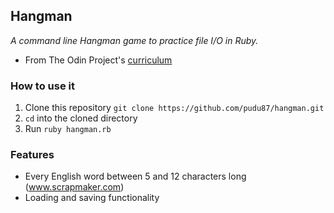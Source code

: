 ## Hangman

_A command line Hangman game to practice file I/O in Ruby._

* From The Odin Project's [curriculum](https://www.theodinproject.com/paths/full-stack-ruby-on-rails/courses/ruby-programming/lessons/file-i-o-and-serialization-ruby-programming)

### How to use it

1. Clone this repository `git clone https://github.com/pudu87/hangman.git`
2. `cd` into the cloned directory
3. Run `ruby hangman.rb`

### Features

* Every English word between 5 and 12 characters long (www.scrapmaker.com)
* Loading and saving functionality
